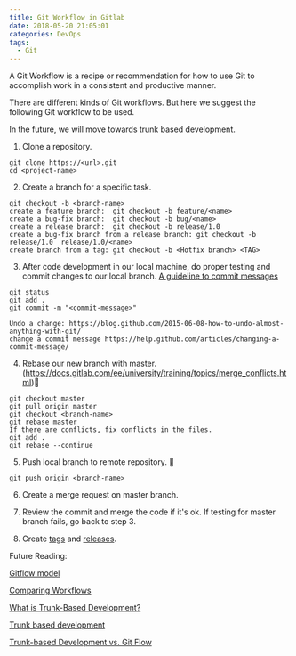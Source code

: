 ```yaml
---
title: Git Workflow in Gitlab
date: 2018-05-20 21:05:01
categories: DevOps
tags:
  - Git
---
```

A Git Workflow is a recipe or recommendation for how to use Git to accomplish work in a consistent and productive manner.

There are different kinds of Git workflows. But here we suggest the following Git workflow to be used.

In the future, we will move towards trunk based development.

<!-- more -->

1. Clone a repository.
```
git clone https://<url>.git
cd <project-name>
```

2. Create a branch for a specific task.
```
git checkout -b <branch-name>
create a feature branch:  git checkout -b feature/<name>
create a bug-fix branch:  git checkout -b bug/<name>
create a release branch:  git checkout -b release/1.0
create a bug-fix branch from a release branch: git checkout -b release/1.0  release/1.0/<name>
create branch from a tag: git checkout -b <Hotfix branch> <TAG>
```

3. After code development in our local machine, do proper testing and commit changes to our local branch.
[A guideline to commit messages](https://gist.github.com/robertpainsi/b632364184e70900af4ab688decf6f53)

```
git status
git add .
git commit -m "<commit-message>"

Undo a change: https://blog.github.com/2015-06-08-how-to-undo-almost-anything-with-git/
change a commit message https://help.github.com/articles/changing-a-commit-message/
```

4. Rebase our new branch with master. (https://docs.gitlab.com/ee/university/training/topics/merge_conflicts.html)
```
git checkout master
git pull origin master
git checkout <branch-name>
git rebase master
If there are conflicts, fix conflicts in the files.
git add .
git rebase --continue
```

5. Push local branch to remote repository. 
```
git push origin <branch-name>
```

6. Create a merge request on master branch.

7. Review the commit and merge the code if it's ok.
If testing for master branch fails, go back to step 3.

8. Create [tags](https://docs.gitlab.com/ee/university/training/topics/tags.html) and [releases](https://docs.gitlab.com/ee/workflow/releases.html).

Future Reading:

[Gitflow model](https://nvie.com/posts/a-successful-git-branching-model/)

[Comparing Workflows](https://www.atlassian.com/git/tutorials/comparing-workflows)

[What is Trunk-Based Development?](https://paulhammant.com/2013/04/05/what-is-trunk-based-development/)

[Trunk based development](https://trunkbaseddevelopment.com/)

[Trunk-based Development vs. Git Flow](https://www.toptal.com/software/trunk-based-development-git-flow)
